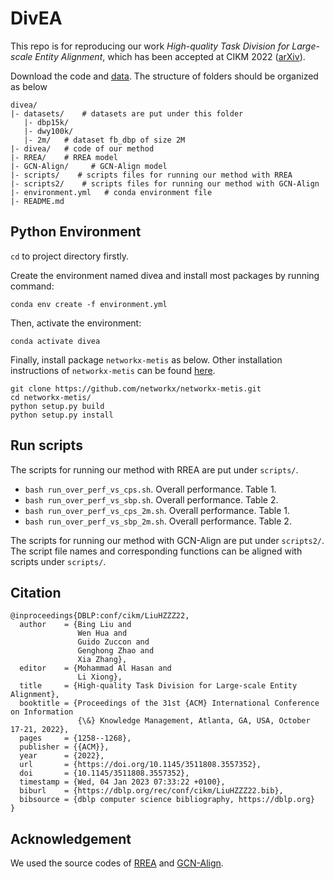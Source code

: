 # DivEA

This repo is for reproducing our work *High-quality Task Division for Large-scale Entity Alignment*, which has been accepted at CIKM 2022
([arXiv](https://arxiv.org/pdf/2208.10366.pdf)).

Download the code and [data](https://www.dropbox.com/sh/1ecy19x7j6f4bak/AAA4rY28rizHe1AFlNVlYEAqa?dl=0). The structure of folders should be organized as below
```text
divea/
|- datasets/    # datasets are put under this folder
   |- dbp15k/
   |- dwy100k/
   |- 2m/   # dataset fb_dbp of size 2M
|- divea/   # code of our method
|- RREA/    # RREA model
|- GCN-Align/     # GCN-Align model
|- scripts/    # scripts files for running our method with RREA
|- scripts2/    # scripts files for running our method with GCN-Align
|- environment.yml   # conda environment file
|- README.md
```


## Python Environment

`cd` to project directory firstly. 

Create the environment named divea and install most packages by running command:
```shell
conda env create -f environment.yml
```

Then, activate the environment:
```shell
conda activate divea
```

Finally, install package `networkx-metis` as below. Other installation instructions of `networkx-metis` can be found [here](https://networkx-metis.readthedocs.io/en/latest/install.html).
```shell
git clone https://github.com/networkx/networkx-metis.git
cd networkx-metis/
python setup.py build
python setup.py install
```


## Run scripts

The scripts for running our method with RREA are put under `scripts/`.
* `bash run_over_perf_vs_cps.sh`. Overall performance. Table 1.
* `bash run_over_perf_vs_sbp.sh`. Overall performance. Table 2.
* `bash run_over_perf_vs_cps_2m.sh`. Overall performance. Table 1.
* `bash run_over_perf_vs_sbp_2m.sh`. Overall performance. Table 2.

The scripts for running our method with GCN-Align are put under `scripts2/`. The script file names and corresponding functions can be aligned with scripts under `scripts/`.


## Citation
```
@inproceedings{DBLP:conf/cikm/LiuHZZZ22,
  author    = {Bing Liu and
               Wen Hua and
               Guido Zuccon and
               Genghong Zhao and
               Xia Zhang},
  editor    = {Mohammad Al Hasan and
               Li Xiong},
  title     = {High-quality Task Division for Large-scale Entity Alignment},
  booktitle = {Proceedings of the 31st {ACM} International Conference on Information
               {\&} Knowledge Management, Atlanta, GA, USA, October 17-21, 2022},
  pages     = {1258--1268},
  publisher = {{ACM}},
  year      = {2022},
  url       = {https://doi.org/10.1145/3511808.3557352},
  doi       = {10.1145/3511808.3557352},
  timestamp = {Wed, 04 Jan 2023 07:33:22 +0100},
  biburl    = {https://dblp.org/rec/conf/cikm/LiuHZZZ22.bib},
  bibsource = {dblp computer science bibliography, https://dblp.org}
}
```

## Acknowledgement

We used the source codes of [RREA](https://github.com/MaoXinn/RREA) and [GCN-Align](https://github.com/1049451037/GCN-Align).





